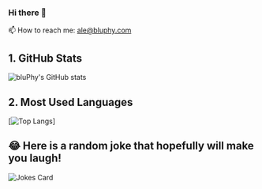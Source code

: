 ### Hi there 👋
📫 How to reach me: ale@bluphy.com

## 1. GitHub Stats
![bluPhy's GitHub stats](https://github-readme-stats.vercel.app/api?username=bluPhy&count_private=true&show_icons=true&theme=dark)

## 2. Most Used Languages
[![Top Langs](https://github-readme-stats.vercel.app/api/top-langs/?username=bluPhy&theme=radical)]

## 😂 Here is a random joke that hopefully will make you laugh!
![Jokes Card](https://readme-jokes.vercel.app/api)

<!--
**bluPhy/bluPhy** is a ✨ _special_ ✨ repository because its `README.md` (this file) appears on your GitHub profile.

Here are some ideas to get you started:

- 🔭 I’m currently working on ...
- 🌱 I’m currently learning ...
- 👯 I’m looking to collaborate on ...
- 🤔 I’m looking for help with ...
- 💬 Ask me about ...
- 📫 How to reach me: ...
- 😄 Pronouns: he/him
- ⚡ Fun fact: ...
- Thophyes ![trophy](https://github-profile-trophy.vercel.app/?username=bluPhy&theme=onedark)
-->
